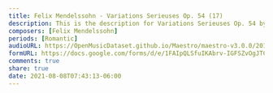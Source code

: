 ```yaml
---
title: Felix Mendelssohn - Variations Serieuses Op. 54 (17)
description: This is the description for Variations Serieuses Op. 54 by Felix Mendelssohn
composers: [Felix Mendelssohn]
periods: [Romantic]
audioURL: https://OpenMusicDataset.github.io/Maestro/maestro-v3.0.0/2011/MIDI-Unprocessed_04_R3_2011_MID--AUDIO_R3-D2_04_Track04_wav.midi
formURL: https://docs.google.com/forms/d/e/1FAIpQLSfuIKAbrv-IGFSZvOgJTCP4cx67_XfGgdHXRAAhOgqbyn8Qcw/viewform
comments: true
share: true
date: 2021-08-08T07:43:13-06:00
---
```

